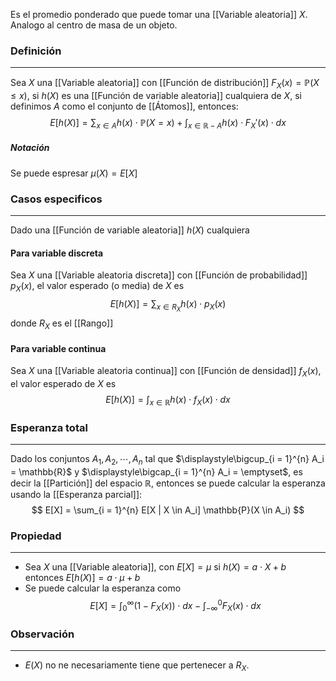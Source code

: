 Es el promedio ponderado que puede tomar una [[Variable aleatoria]] $X$. Analogo al centro de masa de un objeto.

### Definición
---
Sea $X$ una [[Variable aleatoria]] con [[Función de distribución]] $F_X(x) = \mathbb{P}(X \leq x)$, si $h(X)$ es una [[Función de variable aleatoria]] cualquiera de $X$, si definimos $A$ como el conjunto de [[Átomos]], entonces:
$$ E[h(X)] = \sum_{x \in A} h(x) \cdot \mathbb{P}(X = x) + \int_{x \in \mathbb{R} - A} h(x) \cdot F_{X}'(x) \cdot dx $$
##### Notación
Se puede espresar $\mu(X) = E[X]$



### Casos especificos
---
Dado una [[Función de variable aleatoria]] $h(X)$ cualquiera

#### Para variable discreta
Sea $X$ una [[Variable aleatoria discreta]] con [[Función de probabilidad]] $p_X(x)$, el valor esperado (o media) de $X$ es $$ E[h(X)] = \sum_{x \in R_X} h(x) \cdot p_X(x) $$ donde $R_X$ es el [[Rango]]

#### Para variable continua
Sea $X$ una [[Variable aleatoria continua]] con [[Función de densidad]] $f_X(x)$, el valor esperado de $X$ es $$ 
E[h(X)] = \int_{x \in \mathbb{R}} h(x) \cdot f_X(x) \cdot dx $$
### Esperanza total
---
Dado los conjuntos $A_1, A_2, \cdots, A_n$ tal que $\displaystyle\bigcup_{i = 1}^{n} A_i = \mathbb{R}$ y  $\displaystyle\bigcap_{i = 1}^{n} A_i = \emptyset$, es decir la [[Partición]] del espacio $\mathbb{R}$, entonces se puede calcular la esperanza usando la [[Esperanza parcial]]: $$ E[X] = \sum_{i = 1}^{n} E[X | X \in A_i] \mathbb{P}(X \in A_i) $$ 


### Propiedad
---
* Sea $X$ una [[Variable aleatoria]], con $E[X] = \mu$ si $h(X) = a \cdot X + b$ entonces $E[h(X)] = a \cdot \mu + b$ 
* Se puede calcular la esperanza como $$ E[X] = \int_0^\infty (1 - F_X(x)) \cdot dx - \int_{-\infty}^0 F_X(x) \cdot dx $$

### Observación
---
* $E(X)$ no ne necesariamente tiene que pertenecer a $R_X$.
